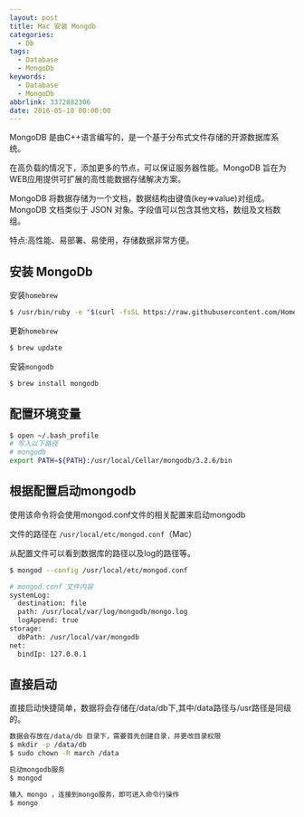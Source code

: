 ```yaml
---
layout: post
title: Mac 安装 Mongdb
categories:
  - Db
tags:
  - Database
  - MongoDb
keywords:
  - Database
  - MongoDb
abbrlink: 3372882306
date: 2016-05-18 00:00:00
---
```



MongoDB 是由C++语言编写的，是一个基于分布式文件存储的开源数据库系统。

在高负载的情况下，添加更多的节点，可以保证服务器性能。MongoDB 旨在为WEB应用提供可扩展的高性能数据存储解决方案。

MongoDB 将数据存储为一个文档，数据结构由键值(key=>value)对组成。MongoDB 文档类似于 JSON 对象。字段值可以包含其他文档，数组及文档数组。

特点:高性能、易部署、易使用，存储数据非常方便。
<!--more-->



## 安装 MongoDb
安装`homebrew`

```bash
$ /usr/bin/ruby -e "$(curl -fsSL https://raw.githubusercontent.com/Homebrew/install/master/install)"
```

更新`homebrew`

```bash
$ brew update
```

安装`mongodb`

```bash
$ brew install mongodb
```


## 配置环境变量

```bash
$ open ~/.bash_profile 
# 写入以下路径
# mongodb
export PATH=${PATH}:/usr/local/Cellar/mongodb/3.2.6/bin
```
 

## 根据配置启动mongodb
使用该命令将会使用mongod.conf文件的相关配置来启动mongodb

文件的路径在 `/usr/local/etc/mongod.conf`（Mac）

从配置文件可以看到数据库的路径以及log的路径等。

```bash
$ mongod --config /usr/local/etc/mongod.conf

# mongod.conf 文件内容
systemLog:
  destination: file
  path: /usr/local/var/log/mongodb/mongo.log
  logAppend: true
storage:
  dbPath: /usr/local/var/mongodb
net:
  bindIp: 127.0.0.1
```


## 直接启动

直接启动快捷简单，数据将会存储在/data/db下,其中/data路径与/usr路径是同级的。

```bash
数据会存放在/data/db 目录下，需要首先创建目录，并更改目录权限
$ mkdir -p /data/db  
$ sudo chown -R march /data

启动mongodb服务
$ mongod

输入 mongo ，连接到mongo服务，即可进入命令行操作
$ mongo
```




